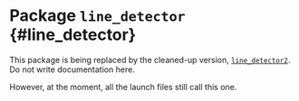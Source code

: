 # Package `line_detector` {#line_detector}

<move-here src='#line_detector-autogenerated'/>

This package is being replaced by the cleaned-up version, [`line_detector2`](#line_detector2). Do not write documentation here.

However, at the moment, all the launch files still call this one.
